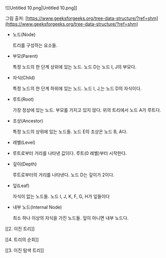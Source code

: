 ![[Untitled 10.png|Untitled 10.png]]

그림 출처: [https://www.geeksforgeeks.org/tree-data-structure/?ref=shm](https://www.geeksforgeeks.org/tree-data-structure/?ref=shm)

  

- 노드(Node)
    
    트리를 구성하는 요소들.
    
- 부모(Parent)
    
    특정 노드의 한 단계 상위에 있는 노드. 노드 D는 노드 I, J의 부모다.
    
- 자식(Child)
    
    특정 노드의 한 단계 하위에 있는 노드. 노드 I, J,는 노드 D의 자식이다.
    
- 루트(Root)
    
    가장 정상에 있는 노드. 부모를 가지고 있지 않다. 위의 트리에서 노드 A가 루트다.
    
- 조상(Ancestor)
    
    특정 노드의 상위에 있는 노드들. 노드 E의 조상은 노드 B, A다.
    
- 레벨(Level)
- 루트로부터 거리를 나타낸 값이다. 루트(0 레벨)부터 시작한다.
- 깊이(Depth)
    
    루트로부터의 거리를 나타낸다. 노드 D는 깊이가 2이다.
    
- 잎(Leaf)
    
    자식이 없는 노드들. 노드 I, J, K, F, G, H가 잎들이다
    
- 내부 노드(Internal Node)
    
    최소 하나 이상의 자식을 가진 노드들. 잎이 아니면 내부 노드다.
    

  

[[2. 이진 트리]]

[[4. 트리의 순회]]

[[3. 이진 탐색 트리]]